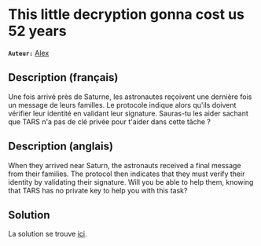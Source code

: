 # This little decryption gonna cost us 52 years

**`Auteur:`** [Alex](https://github.com/AlexDevil79)

## Description (français)

Une fois arrivé près de Saturne, les astronautes reçoivent une dernière fois un message de leurs familles. Le protocole indique alors qu'ils doivent vérifier leur identité en validant leur signature. Sauras-tu les aider sachant que TARS n'a pas de clé privée pour t'aider dans cette tâche ?

## Description (anglais)

When they arrived near Saturn, the astronauts received a final message from their families. The protocol then indicates that they must verify their identity by validating their signature. Will you be able to help them, knowing that TARS has no private key to help you with this task?

## Solution

La solution se trouve [ici](./solution/).

